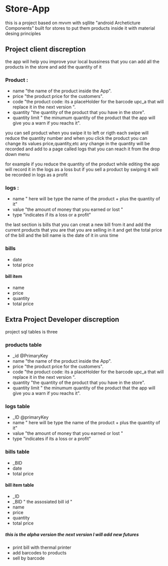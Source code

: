 # Store-App
this is a project based on mvvm with sqllite "android Archeticture Components" built for stores to put them products inside it 
with material desing principles

## Project client discreption

the app will help you improve your local bussiness that you can add all the products in the store and add the quantity of it


### Product : 
- name  "the name of the product inside the App".
- price "the product price for the customers".
- code  "the product code: its  a placeHolder for the barcode upc_a that will replace it in the next version ".
- quantity "the quantity of the product that you have in the store".
- quantity limit " the minumum quantity of the product that the app will give you a warn if you reachs it".

you can sell product when you swipe it to left or rigth  each swipe will reduce the quantity number and when you click the product 
you can change its values price,quantity,etc any change in the quantity will be recorded and add to a page called logs that you
can reach it from the drop down menu 

for example if you reduce the quantity of the product while editing the app will record it in the logs as a loss but if you sell a 
product by swiping it will be recorded in logs as a profit

### logs :
- name " here will be type the name of the product + plus the quantity of it"
- value "the amount of money that you earned or lost "
- type "indicates if its a loss or a profit"

the last section is bills that you can creat a new bill from it and add the current products that you are that you are selling in it
and get the total price of the bill and the bill name is the date of it in unix time 

### bills 
- date
- total price
#### bill item 
- name
- price
- quantity
- total price
## Extra Project Developer discreption

project sql tables is three

### products table
- _id @PrimaryKey
- name  "the name of the product inside the App".
- price "the product price for the customers".   
- code  "the product code: its  a placeHolder for the barcode upc_a that will replace it in the next version ".
- quantity "the quantity of the product that you have in the store".
- quantity limit " the minumum quantity of the product that the app will give you a warn if you reachs it".

### logs table
- _ID @primaryKey
- name " here will be type the name of the product + plus the quantity of it"
- value "the amount of money that you earned or lost "
- type "indicates if its a loss or a profit"

### bills table
- _BID
- date
- total price
#### bill item table
- _ID
- _BID " the assosiated bill id "
- name
- price
- quantity
- total price

##### this is the alpha version the next version I will add new futures

- print bill with thermal printer
- add barcodes to products
- sell by barcode



